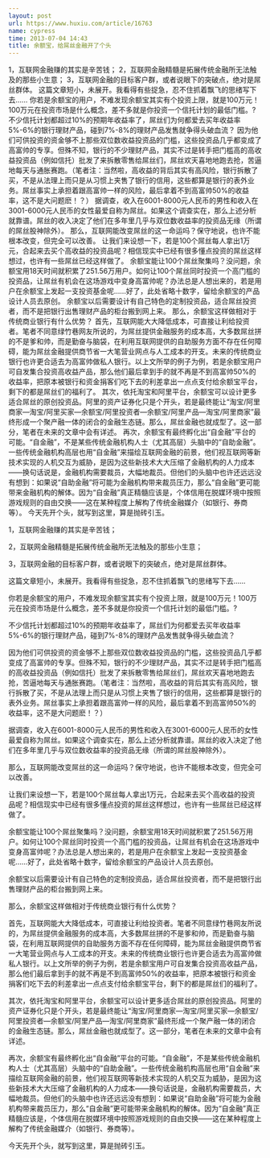 ```yaml
---
layout: post
url: https://www.huxiu.com/article/16763
name: cypress
time: 2013-07-04 14:43
title: 余额宝，给屌丝金融开了个头
---
```

1，互联网金融赚的其实是辛苦钱； 2，互联网金融精髓是拓展传统金融所无法触及的那些小生意； 3，互联网金融的目标客户群，或者说眼下的突破点，绝对是屌丝群体。 这篇文章短小，未展开。我看得有些捉急，忍不住抓着飘飞的思绪写下去…… 你若是余额宝的用户，不难发现余额宝其实有个投资上限，就是100万元！100万元在投资市场是什么概念，差不多就是你投资一个信托计划的最低门槛。? 不少信托计划都超过10%的预期年收益率了，屌丝们为何都爱去买年收益率5%-6%的银行理财产品，碰到7%-8%的理财产品发售就争得头破血流？ 因为他们可供投资的资金够不上那些双位数收益投资品的门槛，这些投资品几乎都变成了高富帅的专享。但殊不知，银行的不少理财产品，其实不过是转手把门槛高的高收益投资品（例如信托）批发了来拆散零售给屌丝们，屌丝欢天喜地地跑去抢，苦逼地每天与通胀赛跑。（笔者注：当然啦，高收益的背后其实有高风险，银行拆散了买，不是从法理上而只是从习惯上夹售了银行的信用，这些都算是银行的表外业务。屌丝事实上承担着跟高富帅一样的风险，最后拿着不到高富帅50%的收益率，这不是大问题麽！？） 据调查，收入在6001-8000元人民币的男性和收入在3001-6000元人民币的女性最爱自称为屌丝。如果这个调查实在，那么上述分析就靠谱。屌丝的收入决定了他们在多年里几乎与双位数收益率的投资品无缘（所谓的屌丝股神除外）。 那么，互联网能改变屌丝的这一命运吗？保守地说，也许不能根本改变，但完全可以改善。 让我们来设想一下，若是100个屌丝每人拿出1万元，合起来去买个高收益的投资品呢？相信现实中已经有很多懂点投资的屌丝这样想过，也许有一些屌丝已经这样做了。 余额宝能让100个屌丝聚集吗？没问题，余额宝用18天时间就积累了251.56万用户。如何让100个屌丝同时投资一个高门槛的投资品，让屌丝有机会在这场游戏中变身高富帅呢？办法总是人想出来的，若是用户在余额宝上发起一支投资基金呢……好了，此处省略十数字，留给余额宝的产品设计人员去原创。 余额宝以后需要设计有自己特色的定制投资品，适合屌丝投资者，而不是把银行出售理财产品的柜台搬到网上来。 那么，余额宝这样做相对于传统商业银行有什么优势？ 首先，互联网能大大降低成本，可直接让利给投资者。笔者不同意绿竹巷网友所说的，为屌丝提供金融服务的成本高，大多数屌丝拼的不是爹和帅，而是勤奋与脑袋，在利用互联网提供的自助服务方面不存在任何障碍，能为屌丝金融提供商节省一大笔营业网点与人工成本的开支。未来的传统商业银行也许更合适去为高富帅做私人银行。以上文所举的例子为例，若是余额宝用户可自发集合投资高收益产品，那么他们最后拿到手的就不再是不到高富帅50%的收益率，把原本被银行和资金捐客们吃下去的利差拿出一点点支付给余额宝平台，剩下的都是屌丝们的福利了。 其次，依托淘宝和阿里平台，余额宝可以设计更多适合屌丝的原创投资品。阿里的资产证券化只是个开头，若是最终能让“淘宝/阿里商家—淘宝/阿里买家—余额宝/阿里投资者—余额宝/阿里产品—淘宝/阿里商家”最终形成一个聚产融一体的闭合的金融生态链。那么，屌丝金融也就成型了。这一部分，笔者在未来的文章中会有详述。 再次，余额宝有最终孵化出“自金融”平台的可能。“自金融”，不是某些传统金融机构人士（尤其高层）头脑中的“自助金融”。一些传统金融机构高层也用“自金融”来描绘互联网金融的前景，他们视互联网等新技术实现的人机交互为威胁，是因为这些新技术大大压缩了金融机构的人力成本——换句话说是，金融机构需要裁员，大幅地裁员。但他们的头脑中也许还远远没有想到：如果说“自助金融”将可能为金融机构带来裁员压力，那么“自金融”更可能带来金融机构的解体。因为“自金融”真正精髓应该是，个体信用在脱媒环境中按照游戏规则的自由交换——这在某种程度上解构了传统金融媒介（如银行、券商等）。 今天先开个头，就写到这里，算是抛砖引玉。

1，互联网金融赚的其实是辛苦钱；

2，互联网金融精髓是拓展传统金融所无法触及的那些小生意；

3，互联网金融的目标客户群，或者说眼下的突破点，绝对是屌丝群体。

这篇文章短小，未展开。我看得有些捉急，忍不住抓着飘飞的思绪写下去……

你若是余额宝的用户，不难发现余额宝其实有个投资上限，就是100万元！100万元在投资市场是什么概念，差不多就是你投资一个信托计划的最低门槛。?

不少信托计划都超过10%的预期年收益率了，屌丝们为何都爱去买年收益率5%-6%的银行理财产品，碰到7%-8%的理财产品发售就争得头破血流？

因为他们可供投资的资金够不上那些双位数收益投资品的门槛，这些投资品几乎都变成了高富帅的专享。但殊不知，银行的不少理财产品，其实不过是转手把门槛高的高收益投资品（例如信托）批发了来拆散零售给屌丝们，屌丝欢天喜地地跑去抢，苦逼地每天与通胀赛跑。（笔者注：当然啦，高收益的背后其实有高风险，银行拆散了买，不是从法理上而只是从习惯上夹售了银行的信用，这些都算是银行的表外业务。屌丝事实上承担着跟高富帅一样的风险，最后拿着不到高富帅50%的收益率，这不是大问题麽！？）

据调查，收入在6001-8000元人民币的男性和收入在3001-6000元人民币的女性最爱自称为屌丝。如果这个调查实在，那么上述分析就靠谱。屌丝的收入决定了他们在多年里几乎与双位数收益率的投资品无缘（所谓的屌丝股神除外）。

那么，互联网能改变屌丝的这一命运吗？保守地说，也许不能根本改变，但完全可以改善。

让我们来设想一下，若是100个屌丝每人拿出1万元，合起来去买个高收益的投资品呢？相信现实中已经有很多懂点投资的屌丝这样想过，也许有一些屌丝已经这样做了。

余额宝能让100个屌丝聚集吗？没问题，余额宝用18天时间就积累了251.56万用户。如何让100个屌丝同时投资一个高门槛的投资品，让屌丝有机会在这场游戏中变身高富帅呢？办法总是人想出来的，若是用户在余额宝上发起一支投资基金呢……好了，此处省略十数字，留给余额宝的产品设计人员去原创。

余额宝以后需要设计有自己特色的定制投资品，适合屌丝投资者，而不是把银行出售理财产品的柜台搬到网上来。

那么，余额宝这样做相对于传统商业银行有什么优势？

首先，互联网能大大降低成本，可直接让利给投资者。笔者不同意绿竹巷网友所说的，为屌丝提供金融服务的成本高，大多数屌丝拼的不是爹和帅，而是勤奋与脑袋，在利用互联网提供的自助服务方面不存在任何障碍，能为屌丝金融提供商节省一大笔营业网点与人工成本的开支。未来的传统商业银行也许更合适去为高富帅做私人银行。以上文所举的例子为例，若是余额宝用户可自发集合投资高收益产品，那么他们最后拿到手的就不再是不到高富帅50%的收益率，把原本被银行和资金捐客们吃下去的利差拿出一点点支付给余额宝平台，剩下的都是屌丝们的福利了。

其次，依托淘宝和阿里平台，余额宝可以设计更多适合屌丝的原创投资品。阿里的资产证券化只是个开头，若是最终能让“淘宝/阿里商家—淘宝/阿里买家—余额宝/阿里投资者—余额宝/阿里产品—淘宝/阿里商家”最终形成一个聚产融一体的闭合的金融生态链。那么，屌丝金融也就成型了。这一部分，笔者在未来的文章中会有详述。

再次，余额宝有最终孵化出“自金融”平台的可能。“自金融”，不是某些传统金融机构人士（尤其高层）头脑中的“自助金融”。一些传统金融机构高层也用“自金融”来描绘互联网金融的前景，他们视互联网等新技术实现的人机交互为威胁，是因为这些新技术大大压缩了金融机构的人力成本——换句话说是，金融机构需要裁员，大幅地裁员。但他们的头脑中也许还远远没有想到：如果说“自助金融”将可能为金融机构带来裁员压力，那么“自金融”更可能带来金融机构的解体。因为“自金融”真正精髓应该是，个体信用在脱媒环境中按照游戏规则的自由交换——这在某种程度上解构了传统金融媒介（如银行、券商等）。

今天先开个头，就写到这里，算是抛砖引玉。

